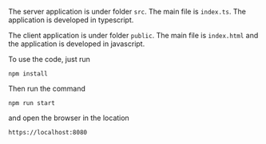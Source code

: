 The server application is under folder `src`. The main file is `index.ts`. The application is developed in typescript.

The client application is under folder `public`. The main file is `index.html` and the application is developed in javascript.

To use the code, just run 

```
npm install
````

Then run the command

```
npm run start
````

and open the browser in the location

```
https://localhost:8080
```
